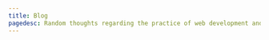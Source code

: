 ```yaml
---
title: Blog
pagedesc: Random thoughts regarding the practice of web development and things that I love.
---
```

